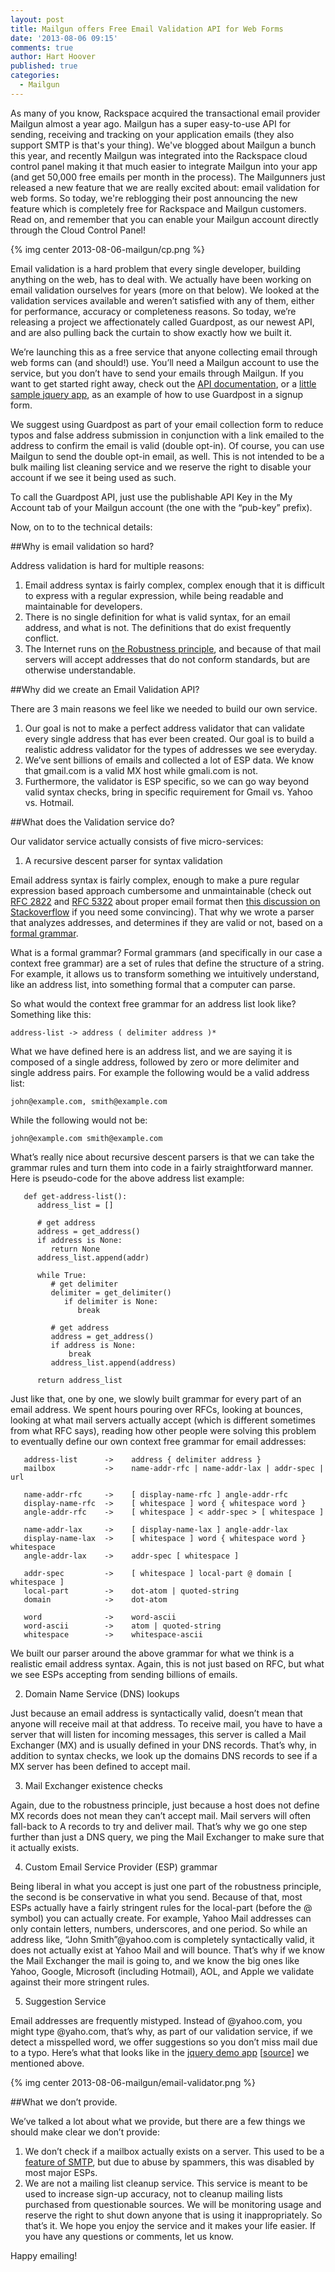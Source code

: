 ```yaml
---
layout: post
title: Mailgun offers Free Email Validation API for Web Forms
date: '2013-08-06 09:15'
comments: true
author: Hart Hoover
published: true
categories:
  - Mailgun
---
```

As many of you know, Rackspace acquired the transactional email provider Mailgun almost a year ago.  Mailgun has a super easy-to-use API for sending, receiving and tracking on your application emails (they also support SMTP is that's your thing).  We've blogged about Mailgun a bunch this year, and recently Mailgun was integrated into the Rackspace cloud control panel  making it that much easier to integrate Mailgun into your app (and get 50,000 free emails per month in the process).  The Mailgunners just released a new feature that we are really excited about: email validation for web forms. So today, we're reblogging their post announcing the new feature which is completely free for Rackspace and Mailgun customers.  Read on, and remember that you can enable your Mailgun account directly through the Cloud Control Panel!<!-- more -->

{% img center 2013-08-06-mailgun/cp.png %}

Email validation is a hard problem that every single developer, building anything on the web, has to deal with.  We actually have been working on email validation ourselves for years (more on that below). We looked at the validation services available and weren’t satisfied with any of them, either for performance, accuracy or completeness reasons.  So today, we’re releasing a project we affectionately called Guardpost, as our newest API, and are also pulling back the curtain to show exactly how we built it.

We’re launching this as a free service that anyone collecting email through web forms can (and should!) use.   You’ll need a Mailgun account to use the service, but you don’t have to send your emails through Mailgun. If you want to get started right away, check out the [API documentation][1], or a [little sample jquery app][2], as an example of how to use Guardpost in a signup form.

We suggest using Guardpost as part of your email collection form to reduce typos and false address submission in conjunction with a link emailed to the address to confirm the email is valid (double opt-in). Of course, you can use Mailgun to send the double opt-in email, as well. This is not intended to be a bulk mailing list cleaning service and we reserve the right to disable your account if we see it being used as such.

To call the Guardpost API, just use the publishable API Key in the My Account tab of your Mailgun account (the one with the “pub-key” prefix).

Now, on to to the technical details:

##Why is email validation so hard?

Address validation is hard for multiple reasons:

1. Email address syntax is fairly complex, complex enough that it is difficult to express with a regular expression, while being readable and maintainable for developers.
2. There is no single definition for what is valid syntax, for an email address, and what is not. The definitions that do exist frequently conflict.
3. The Internet runs on [the Robustness principle][3], and because of that mail servers will accept addresses that do not conform standards, but are otherwise understandable.

##Why did we create an Email Validation API?

There are 3 main reasons we feel like we needed to build our own service.

1. Our goal is not to make a perfect address validator that can validate every single address that has ever been created. Our goal is to build a realistic address validator for the types of addresses we see everyday.
2. We’ve sent billions of emails and collected a lot of ESP data. We know that gmail.com is a valid MX host while gmali.com is not.
3. Furthermore, the validator is ESP specific, so we can go way beyond valid syntax checks, bring in specific requirement for Gmail vs. Yahoo vs. Hotmail.

##What does the Validation service do?

Our validator service actually consists of five micro-services:

1. A recursive descent parser for syntax validation

Email address syntax is fairly complex, enough to make a pure regular expression based approach cumbersome and unmaintainable (check out [RFC 2822][4] and [RFC 5322][5] about proper email format then [this discussion on Stackoverflow][6] if you need some convincing). That why we wrote a parser that analyzes addresses, and determines if they are valid or not, based on a [formal grammar][7].

What is a formal grammar? Formal grammars (and specifically in our case a context free grammar) are a set of rules that define the structure of a string. For example, it allows us to transform something we intuitively understand, like an address list, into something formal that a computer can parse.

So what would the context free grammar for an address list look like? Something like this:

`address-list -> address ( delimiter address )*`

What we have defined here is an address list, and we are saying it is composed of a single address, followed by zero or more delimiter and single address pairs. For example the following would be a valid address list:

`john@example.com, smith@example.com`

While the following would not be:

`john@example.com smith@example.com`

What’s really nice about recursive descent parsers is that we can take the grammar rules and turn them into code in a fairly straightforward manner. Here is pseudo-code for the above address list example:

```
   def get-address-list():
      address_list = []
 
      # get address
      address = get_address()
      if address is None:
         return None
      address_list.append(addr)
 
      while True:
         # get delimiter
         delimiter = get_delimiter()
            if delimiter is None:
               break
 
         # get address
         address = get_address()
         if address is None:
             break
         address_list.append(address)
 
      return address_list
```

Just like that, one by one, we slowly built grammar for every part of an email address. We spent hours pouring over RFCs, looking at bounces, looking at what mail servers actually accept (which is different sometimes from what RFC says), reading how other people were solving this problem to eventually define our own context free grammar for email addresses:

```
   address-list      ->    address { delimiter address }
   mailbox           ->    name-addr-rfc | name-addr-lax | addr-spec | url
 
   name-addr-rfc     ->    [ display-name-rfc ] angle-addr-rfc
   display-name-rfc  ->    [ whitespace ] word { whitespace word }
   angle-addr-rfc    ->    [ whitespace ] < addr-spec > [ whitespace ]
 
   name-addr-lax     ->    [ display-name-lax ] angle-addr-lax
   display-name-lax  ->    [ whitespace ] word { whitespace word } whitespace
   angle-addr-lax    ->    addr-spec [ whitespace ]
 
   addr-spec         ->    [ whitespace ] local-part @ domain [ whitespace ]
   local-part        ->    dot-atom | quoted-string
   domain            ->    dot-atom
 
   word              ->    word-ascii
   word-ascii        ->    atom | quoted-string
   whitespace        ->    whitespace-ascii
```

We built our parser around the above grammar for what we think is a realistic email address syntax.  Again, this is not just based on RFC, but what we see ESPs accepting from sending billions of emails.

2. Domain Name Service (DNS) lookups

Just because an email address is syntactically valid, doesn’t mean that anyone will receive mail at that address. To receive mail, you have to have a server that will listen for incoming messages, this server is called a Mail Exchanger (MX) and is usually defined in your DNS records. That’s why, in addition to syntax checks, we look up the domains DNS records to see if a MX server has been defined to accept mail.

3. Mail Exchanger existence checks

Again, due to the robustness principle, just because a host does not define MX records does not mean they can’t accept mail. Mail servers will often fall-back to A records to try and deliver mail. That’s why we go one step further than just a DNS query, we ping the Mail Exchanger to make sure that it actually exists.

4. Custom Email Service Provider (ESP) grammar

Being liberal in what you accept is just one part of the robustness principle, the second is be conservative in what you send. Because of that, most ESPs actually have a fairly stringent rules for the local-part (before the @ symbol) you can actually create. For example, Yahoo Mail addresses can only contain letters, numbers, underscores, and one period. So while an address like, “John Smith”@yahoo.com is completely syntactically valid, it does not actually exist at Yahoo Mail and will bounce. That’s why if we know the Mail Exchanger the mail is going to, and we know the big ones like Yahoo, Google, Microsoft (including Hotmail), AOL, and Apple we validate against their more stringent rules.

5. Suggestion Service

Email addresses are frequently mistyped. Instead of @yahoo.com, you might type @yaho.com, that’s why, as part of our validation service, if we detect a misspelled word, we offer suggestions so you don’t miss mail due to a typo.  Here’s what that looks like in the [jquery demo app][2] [[source][8]] we mentioned above.

{% img center 2013-08-06-mailgun/email-validator.png %}

##What we don’t provide.

We’ve talked a lot about what we provide, but there are a few things we should make clear we don’t provide:

1. We don’t check if a mailbox actually exists on a server. This used to be a [feature of SMTP][9], but due to abuse by spammers, this was disabled by most major ESPs.
2. We are not a mailing list cleanup service. This service is meant to be used to increase sign-up accuracy, not to cleanup mailing lists purchased from questionable sources. We will be monitoring usage and reserve the right to shut down anyone that is using it inappropriately.
So that’s it.  We hope you enjoy the service and it makes your life easier.  If you have any questions or comments, let us know.

Happy emailing!

[1]: https://api.mailgun.net/v2/address
[2]: http://mailgun.github.io/validator-demo/
[3]: http://en.wikipedia.org/wiki/Robustness_principle
[4]: http://tools.ietf.org/html/rfc2822
[5]: http://tools.ietf.org/html/rfc5322
[6]: http://stackoverflow.com/a/719543
[7]: https://en.wikipedia.org/wiki/Parsing
[8]: https://github.com/mailgun/validator-demo/tree/gh-pages
[9]: http://cr.yp.to/smtp/vrfy.html
